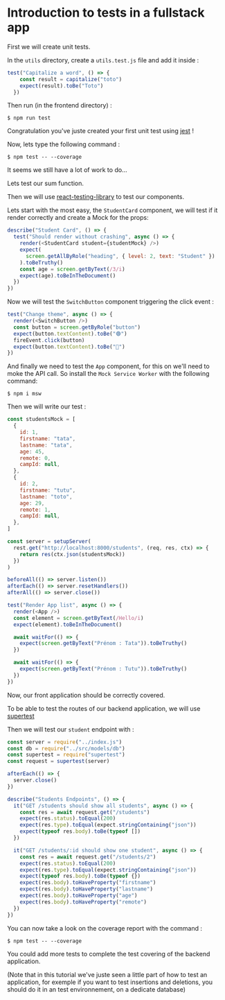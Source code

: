# Introduction to tests in a fullstack app

First we will create unit tests.

In the `utils` directory, create a `utils.test.js` file and add it inside :

```js
test("Capitalize a word", () => {
    const result = capitalize("toto")
    expect(result).toBe("Toto")
  })
```

Then run (in the frontend directory) :

```shell
$ npm run test
```

Congratulation you've juste created your first unit test using [jest](https://jestjs.io/fr/) !

Now, lets type the following command :

```shell
$ npm test -- --coverage
```

It seems we still have a lot of work to do...

Lets test our sum function.

Then we will use [react-testing-library](https://testing-library.com/docs/react-testing-library/intro/) to test our components.

Lets start with the most easy, the `StudentCard` component, we will test if it render correctly and create a Mock for the props:

```js
describe("Student Card", () => {
  test("Should render without crashing", async () => {
    render(<StudentCard student={studentMock} />)
    expect(
      screen.getAllByRole("heading", { level: 2, text: "Student" })
    ).toBeTruthy()
    const age = screen.getByText(/3/i)
    expect(age).toBeInTheDocument()
  })
})
```

Now we will test the `SwitchButton` component triggering the click event :

```js
test("Change theme", async () => {
  render(<SwitchButton />)
  const button = screen.getByRole("button")
  expect(button.textContent).toBe("🟢")
  fireEvent.click(button)
  expect(button.textContent).toBe("🔴")
})
```

And finally we need to test the `App` component, for this on we'll need to moke the API call.
So install the `Mock Service Worker` with the following command:

```shell
$ npm i msw
```

Then we will write our test :

```js
const studentsMock = [
  {
    id: 1,
    firstname: "tata",
    lastname: "tata",
    age: 45,
    remote: 0,
    campId: null,
  },
  {
    id: 2,
    firstname: "tutu",
    lastname: "toto",
    age: 29,
    remote: 1,
    campId: null,
  },
]

const server = setupServer(
  rest.get("http://localhost:8000/students", (req, res, ctx) => {
    return res(ctx.json(studentsMock))
  })
)

beforeAll(() => server.listen())
afterEach(() => server.resetHandlers())
afterAll(() => server.close())

test("Render App list", async () => {
  render(<App />)
  const element = screen.getByText(/Hello/i)
  expect(element).toBeInTheDocument()

  await waitFor(() => {
    expect(screen.getByText("Prénom : Tata")).toBeTruthy()
  })

  await waitFor(() => {
    expect(screen.getByText("Prénom : Tutu")).toBeTruthy()
  })
})
```

Now, our front application should be correctly covered. 

To be able to test the routes of our backend application, we will use [supertest](https://www.npmjs.com/package/supertest)

Then we will test our `student` endpoint with :

```js
const server = require("../index.js")
const db = require("../src/models/db")
const supertest = require("supertest")
const request = supertest(server)

afterEach(() => {
  server.close()
})

describe("Students Endpoints", () => {
  it("GET /students should show all students", async () => {
    const res = await request.get("/students")
    expect(res.status).toEqual(200)
    expect(res.type).toEqual(expect.stringContaining("json"))
    expect(typeof res.body).toBe(typeof [])
  })

  it("GET /students/:id should show one student", async () => {
    const res = await request.get("/students/2")
    expect(res.status).toEqual(200)
    expect(res.type).toEqual(expect.stringContaining("json"))
    expect(typeof res.body).toBe(typeof {})
    expect(res.body).toHaveProperty("firstname")
    expect(res.body).toHaveProperty("lastname")
    expect(res.body).toHaveProperty("age")
    expect(res.body).toHaveProperty("remote")
  })
})
```

You can now take a look on the coverage report with the command :

```shell
$ npm test -- --coverage
```

You could add more tests to complete the test covering of the backend application.

(Note that in this tutorial we've juste seen a little part of how to test an application, for exemple if you want to test insertions and deletions, you should do it in an test environnement, on a dedicate database)

